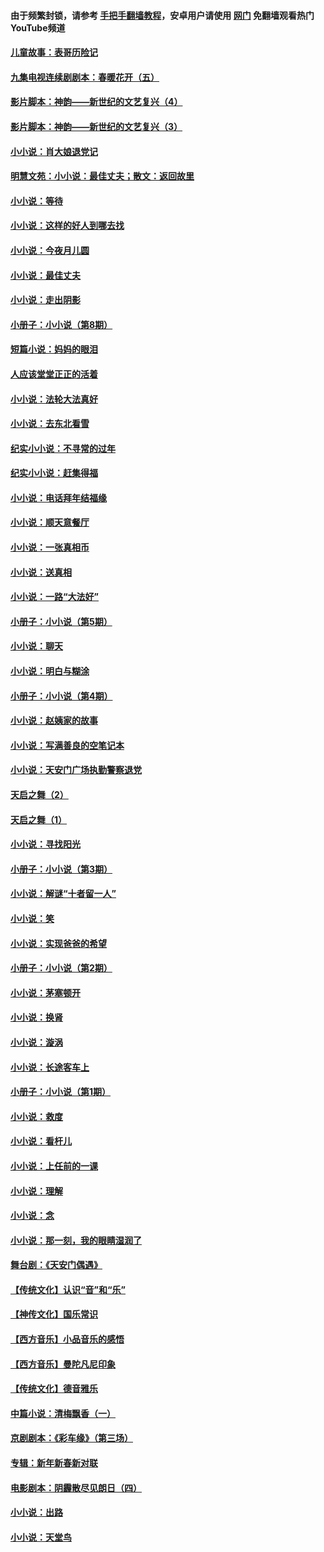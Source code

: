 #### 由于频繁封锁，请参考 [手把手翻墙教程](https://github.com/gfw-breaker/guides/wiki/)，安卓用户请使用 [网门](https://github.com/gfw-breaker/nogfw/blob/master/dl.md?t=05031300) 免翻墙观看热门YouTube频道 

#### [儿童故事：表哥历险记](../pages/328/383535.md?t=05031300) 

#### [九集电视连续剧剧本：春暖花开（五）](../pages/328/275919.md?t=05031300) 

#### [影片脚本：神韵——新世纪的文艺复兴（4）](../pages/328/266089.md?t=05031300) 

#### [影片脚本：神韵——新世纪的文艺复兴（3）](../pages/328/266087.md?t=05031300) 

#### [小小说：肖大娘退党记](../pages/328/239807.md?t=05031300) 

#### [明慧文苑：小小说：最佳丈夫；散文：返回故里](../pages/328/3439.md?t=05031300) 

#### [小小说：等待](../pages/328/223927.md?t=05031300) 

#### [小小说：这样的好人到哪去找](../pages/328/209396.md?t=05031300) 

#### [小小说：今夜月儿圆](../pages/328/193588.md?t=05031300) 

#### [小小说：最佳丈夫](../pages/328/190938.md?t=05031300) 

#### [小小说：走出阴影](../pages/328/190744.md?t=05031300) 

#### [小册子：小小说（第8期）](../pages/328/188202.md?t=05031300) 

#### [短篇小说：妈妈的眼泪](../pages/328/187712.md?t=05031300) 

#### [人应该堂堂正正的活着](../pages/328/182430.md?t=05031300) 

#### [小小说：法轮大法真好](../pages/328/174669.md?t=05031300) 

#### [小小说：去东北看雪](../pages/328/173882.md?t=05031300) 

#### [纪实小小说：不寻常的过年](../pages/328/173187.md?t=05031300) 

#### [纪实小小说：赶集得福](../pages/328/172652.md?t=05031300) 

#### [小小说：电话拜年结福缘](../pages/328/172533.md?t=05031300) 

#### [小小说：顺天意餐厅](../pages/328/170182.md?t=05031300) 

#### [小小说：一张真相币](../pages/328/169410.md?t=05031300) 

#### [小小说：送真相](../pages/328/166713.md?t=05031300) 

#### [小小说：一路“大法好”](../pages/328/162016.md?t=05031300) 

#### [小册子：小小说（第5期）](../pages/328/161131.md?t=05031300) 

#### [小小说：聊天](../pages/328/159640.md?t=05031300) 

#### [小小说：明白与糊涂](../pages/328/158101.md?t=05031300) 

#### [小册子：小小说（第4期）](../pages/328/158006.md?t=05031300) 

#### [小小说：赵姨家的故事](../pages/328/157843.md?t=05031300) 

#### [小小说：写满善良的空笔记本](../pages/328/157382.md?t=05031300) 

#### [小小说：天安门广场执勤警察退党](../pages/328/156982.md?t=05031300) 

#### [天启之舞（2）](../pages/328/153440.md?t=05031300) 

#### [天启之舞（1）](../pages/328/153439.md?t=05031300) 

#### [小小说：寻找阳光](../pages/328/153065.md?t=05031300) 

#### [小册子：小小说（第3期）](../pages/328/151715.md?t=05031300) 

#### [小小说：解谜“十者留一人”](../pages/328/148967.md?t=05031300) 

#### [小小说：笑](../pages/328/148905.md?t=05031300) 

#### [小小说：实现爸爸的希望](../pages/328/148096.md?t=05031300) 

#### [小册子：小小说（第2期）](../pages/328/147214.md?t=05031300) 

#### [小小说：茅塞顿开](../pages/328/147030.md?t=05031300) 

#### [小小说：换肾](../pages/328/146770.md?t=05031300) 

#### [小小说：漩涡](../pages/328/146683.md?t=05031300) 

#### [小小说：长途客车上](../pages/328/145076.md?t=05031300) 

#### [小册子：小小说（第1期）](../pages/328/143963.md?t=05031300) 

#### [小小说：救度](../pages/328/143927.md?t=05031300) 

#### [小小说：看杆儿](../pages/328/142137.md?t=05031300) 

#### [小小说：上任前的一课](../pages/328/140808.md?t=05031300) 

#### [小小说：理解](../pages/328/140476.md?t=05031300) 

#### [小小说：念](../pages/328/139513.md?t=05031300) 

#### [小小说：那一刻，我的眼睛湿润了](../pages/328/138476.md?t=05031300) 

#### [舞台剧：《天安门偶遇》](../pages/328/117155.md?t=05031300) 

#### [【传统文化】认识“音”和“乐”](../pages/328/108667.md?t=05031300) 

#### [【神传文化】国乐常识](../pages/328/104225.md?t=05031300) 

#### [【西方音乐】小品音乐的感悟](../pages/328/102924.md?t=05031300) 

#### [【西方音乐】曼陀凡尼印象](../pages/328/102922.md?t=05031300) 

#### [【传统文化】德音雅乐](../pages/328/102923.md?t=05031300) 

#### [中篇小说：清梅飘香（一）](../pages/328/101058.md?t=05031300) 

#### [京剧剧本：《彩车缘》（第三场）](../pages/328/96434.md?t=05031300) 

#### [专辑：新年新春新对联](../pages/328/94991.md?t=05031300) 

#### [电影剧本：阴霾散尽见朗日（四）](../pages/328/87081.md?t=05031300) 

#### [小小说：出路](../pages/328/84848.md?t=05031300) 

#### [小小说：天堂鸟](../pages/328/83084.md?t=05031300) 

